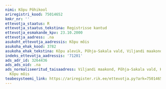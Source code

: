 ```yaml
---
nimi: Kõpu Põhikool
ariregistri_kood: 75014652
kmkr_nr: ''
ettevotja_staatus: R
ettevotja_staatus_tekstina: Registrisse kantud
ettevotja_esmakande_kpv: 23.10.2000
ettevotja_aadress: .na
asukoht_ettevotja_aadressis: Kõpu mõis
asukoha_ehak_kood: 3782
asukoha_ehak_tekstina: Kõpu alevik, Põhja-Sakala vald, Viljandi maakond
indeks_ettevotja_aadressis: '71201'
ads_adr_id: 3264436
ads_ads_oid: .na
ads_normaliseeritud_taisaadress: Viljandi maakond, Põhja-Sakala vald, Kõpu alevik,
  Kõpu mõis
teabesysteemi_link: https://ariregister.rik.ee/ettevotja.py?ark=75014652&ref=rekvisiidid
---
```

